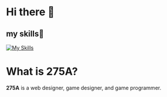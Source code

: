 # Hi there 👋
## my skills🌱
[![My Skills](https://skillicons.dev/icons?i=html,css,js,vue,nuxt,python,cs,figma)](https://skillicons.dev)


# What is 275A?

__275A__ is a web designer, game designer, and game programmer.

<!--
**275a/275a** is a ✨ _special_ ✨ repository because its `README.md` (this file) appears on your GitHub profile.

Here are some ideas to get you started:

- 🔭 I’m currently working on ...
- 🌱 I’m currently learning ...
- 👯 I’m looking to collaborate on ...
- 🤔 I’m looking for help with ...
- 💬 Ask me about ...
- 📫 How to reach me: ...
- 😄 Pronouns: ...
- ⚡ Fun fact: ...
-->
